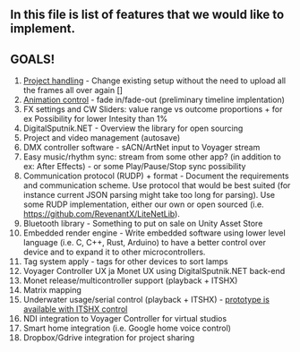 ﻿## In this file is list of features that we would like to implement.

## GOALS!
1. [Project handling](https://github.com/digitalsputnik/DS-Voyager-controller/milestone/14) - Change existing setup without the need to upload all the frames all over again []
1. [Animation control](https://github.com/digitalsputnik/DS-Voyager-controller/milestone/13) - fade in/fade-out (preliminary timeline implentation)
1. FX settings and CW Sliders: value range vs outcome proportions + for ex Possibility for lower Intesity than 1%
1. DigitalSputnik.NET - Overview the library for open sourcing
1. Project and video management (autosave)
1. DMX controller software - sACN/ArtNet input to Voyager stream
1. Easy music/rhythm sync: stream from some other app? (in addition to ex: After Effects) - or some Play/Pause/Stop sync possibility
1. Communication protocol (RUDP) + format - Document the requirements and communication scheme. Use protocol that would be best suited (for instance current JSON parsing might take too long for parsing). Use some RUDP implementation, either our own or open sourced (i.e. https://github.com/RevenantX/LiteNetLib).
1. Bluetooth library - Something to put on sale on Unity Asset Store
1. Embedded render engine - Write embedded software using lower level language (i.e. C, C++, Rust, Arduino) to have a better control over device and to expand it to other microcontrollers.
1. Tag system apply - tags for other devices to sort lamps
1. Voyager Controller UX ja Monet UX using DigitalSputnik.NET back-end
1. Monet release/multicontroller support (playback + ITSHX)
1. Matrix mapping
1. Underwater usage/serial control (playback + ITSHX) - [prototype is available with ITSHX control](https://github.com/digitalsputnik/DS-Voyager-controller/releases/tag/v2.6.1)
1. NDI integration to Voyager Controller for virtual studios
1. Smart home integration (i.e. Google home voice control)
1. Dropbox/Gdrive integration for project sharing
